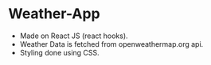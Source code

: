 # Weather-App

- Made on React JS (react hooks).
- Weather Data is fetched from openweathermap.org api.
- Styling done using CSS.
